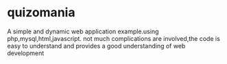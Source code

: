 # quizomania
A simple and dynamic web application example.using php,mysql,html,javascript. not much complications are involved,the code is easy to understand and provides a good understanding of web development

